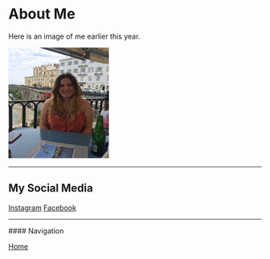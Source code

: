# About Me 

<p>Here is an image of me earlier this year. </p>
<img src="images/IMG_1851.jpeg" alt="Image of Me" width="200" height="220">

<hr>

## My Social Media
<a href="https://www.instagram.com/laura_pembertonn/"> Instagram</a>
<a href="https://www.facebook.com/laura.pemberton.75"> Facebook</a>

<hr>
#### Navigation

<a href="index.html" >Home</a>
